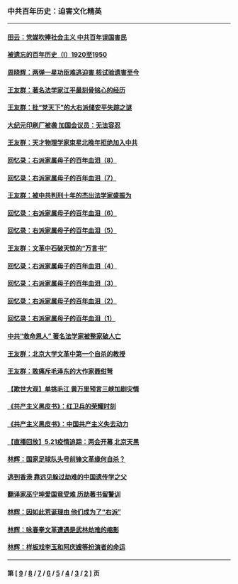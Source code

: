 ### 中共百年历史：迫害文化精英
---
#### [田云：党媒吹捧社会主义 中共百年误国害民](../../pages/nf1176111/n13006682.md?06150430) 
#### [被遗忘的百年历史（I）1920至1950](../../pages/nf1176111/n12986411.md?06150430) 
#### [周晓辉：两弹一星功臣难逃迫害 核试验遗害至今](../../pages/nf1176111/n12974997.md?06150430) 
#### [王友群：著名法学家江平最刻骨铭心的经历](../../pages/nf1176111/n12970787.md?06150430) 
#### [王友群：批“党天下”的大右派储安平失踪之谜](../../pages/nf1176111/n12954229.md?06150430) 
#### [大纪元印刷厂被袭 加国会议员：无法容忍](../../pages/nf1176111/n12883028.md?06150430) 
#### [王友群：天才物理学家束星北晚年拒绝加入中共](../../pages/nf1176111/n12792913.md?06150430) 
#### [回忆录：右派家属母子的百年血泪（8）](../../pages/nf1176111/n12706196.md?06150430) 
#### [回忆录：右派家属母子的百年血泪（7）](../../pages/nf1176111/n12706191.md?06150430) 
#### [王友群：被中共判刑十年的杰出法学家盛振为](../../pages/nf1176111/n12706141.md?06150430) 
#### [回忆录：右派家属母子的百年血泪（6）](../../pages/nf1176111/n12698863.md?06150430) 
#### [回忆录：右派家属母子的百年血泪（5）](../../pages/nf1176111/n12692515.md?06150430) 
#### [王友群：文革中石破天惊的“万言书”](../../pages/nf1176111/n12690994.md?06150430) 
#### [回忆录：右派家属母子的百年血泪（4）](../../pages/nf1176111/n12686410.md?06150430) 
#### [回忆录：右派家属母子的百年血泪（3）](../../pages/nf1176111/n12683820.md?06150430) 
#### [回忆录：右派家属母子的百年血泪（2）](../../pages/nf1176111/n12679738.md?06150430) 
#### [回忆录：右派家属母子的百年血泪（1）](../../pages/nf1176111/n12678112.md?06150430) 
#### [中共“救命恩人” 著名法学家被整家破人亡](../../pages/nf1176111/n12658168.md?06150430) 
#### [王友群：北京大学文革中第一个自杀的教授](../../pages/nf1176111/n12632697.md?06150430) 
#### [王友群：敢痛斥毛泽东的大作家聂绀弩](../../pages/nf1176111/n12384788.md?06150430) 
#### [【欺世大观】单挑毛江 黄万里预言三峡加剧灾情](../../pages/nf1176111/n12357101.md?06150430) 
#### [《共产主义黑皮书》：红卫兵的荣耀时刻](../../pages/nf1176111/n12190329.md?06150430) 
#### [《共产主义黑皮书》：中国共产主义失去动力](../../pages/nf1176111/n12168749.md?06150430) 
#### [【直播回放】5.21疫情追踪：两会开幕 北京天黑](../../pages/nf1176111/n12126358.md?06150430) 
#### [林辉：国家足球队头号前锋文革缘何自杀？](../../pages/nf1176111/n11648921.md?06150430) 
#### [逃到香港 靠远见躲过劫难的中国遗传学之父](../../pages/nf1176111/n11535984.md?06150430) 
#### [翻译家巫宁坤爱国竟受难 历劫著书留警训](../../pages/nf1176111/n11478084.md?06150430) 
#### [林辉：因如此荒诞理由 他们成为了“右派”](../../pages/nf1176111/n11070799.md?06150430) 
#### [林辉：咏春拳文革遭遇是武林劫难的缩影](../../pages/nf1176111/n11042647.md?06150430) 
#### [林辉：样板戏李玉和阿庆嫂等扮演者的命运](../../pages/nf1176111/n11034634.md?06150430) 

---
#### 第 [ [9](./9.md?06150430) / [8](./8.md?06150430) / [7](./7.md?06150430) / [6](./6.md?06150430) / [5](./5.md?06150430) / [4](./4.md?06150430) / [3](./3.md?06150430) / [2](./2.md?06150430) ] 页
